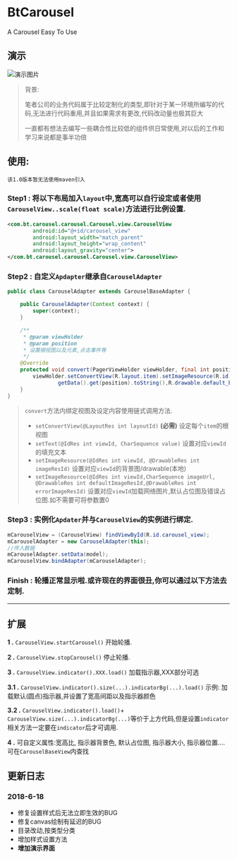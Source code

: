 # BtCarousel
A Carousel Easy To Use

## 演示

![演示图片](https://btonf.top/img/carousel_sample.gif)

> 背景:
> 
> 笔者公司的业务代码属于比较定制化的类型,即针对于某一环境所编写的代码,无法进行代码重用,并且如果需求有更改,代码改动量也极其巨大
>
> 一直都有想法去编写一些耦合性比较低的组件供日常使用,对以后的工作和学习来说都是事半功倍

## 使用:

`该1.0版本暂无法使用maven引入`

### **Step1 :** 将以下布局加入`layout`中,宽高可以自行设定或者使用 `CarouselView..scale(float scale)`方法进行比例设置.

``` xml
<com.bt.carousel.carousel.Carousel.view.CarouselView
        android:id="@+id/carousel_view"
        android:layout_width="match_parent"
        android:layout_height="wrap_content"
        android:layout_gravity="center">
</com.bt.carousel.carousel.Carousel.view.CarouselView>
```

### **Step2 :** 自定义`Apdapter`继承自`CarouselAdapter`

``` java
public class CarouselAdapter extends CarouselBaseAdapter {

    public CarouselAdapter(Context context) {
        super(context);
    }

    /**
     * @param viewHolder
     * @param position
     * 设置根视图以及元素,点击事件等
     */
    @Override
    protected void convert(PagerViewHolder viewHolder, final int position) {
        viewHolder.setConvertView(R.layout.item).setImageResource(R.id.home_banner_item_img,
                getData().get(position).toString(),R.drawable.default_bg,R.drawable.default_bg);     
    }
}
```

> `convert`方法内绑定视图及设定内容使用链式调用方法.
> - `setConvertView(@LayoutRes int layoutId)` **(必需)** 设定每个`item`的根视图
> - `setText(@IdRes int viewId, CharSequence value)` 设置对应`viewId`的填充文本
> - `setImageResource(@IdRes int viewId, @DrawableRes int imageResId)` 设置对应`viewId`的背景图/drawable(本地)
> - `setImageResource(@IdRes int viewId,CharSequence imageUrl, @DrawableRes int defaultImageResId,@DrawableRes int errorImageResId)` 设置对应`viewId`加载网络图片,默认占位图及错误占位图.如不需要可将参数置0

### **Step3 :** 实例化`Apdater`并与`CarouselView`的实例进行绑定.

``` java
mCarouselView = (CarouselView) findViewById(R.id.carousel_view);
mCarouselAdapter = new CarouselAdapter(this);
//传入数据
mCarouselAdapter.setData(model);
mCarouselView.bindAdapter(mCarouselAdapter);
```

### **Finish :** 轮播正常显示啦.或许现在的界面很丑,你可以通过以下方法去定制.

------

## 扩展

**1 .** `CarouselView.startCarousel()` 开始轮播.

**2 .** `CarouselView.stopCarousel()` 停止轮播.

**3 .** `CarouselView.indicator().XXX.load()` 加载指示器,XXX部分可选

**3.1 .** `CarouselView.indicator().size(...).indicatorBg(...).load()` 示例: 加载默认(圆点)指示器,并设置了宽高间距以及指示器颜色

**3.2 .** `CarouselView.indicator().load()`+ `CarouselView.size(...).indicatorBg(...)`等价于上方代码,但是设置`indicator`相关方法一定要在`indicator`后才可调用.

**4 .** 可自定义属性:宽高比, 指示器背景色, 默认占位图, 指示器大小, 指示器位置.... 可在`CarouselBaseView`内查找

## 更新日志

### 2018-6-18
- 修复设置样式后无法立即生效的BUG
- 修复canvas绘制有延迟的BUG
- 目录改动,按类型分类
- 增加样式设置方法
- **增加演示界面**

